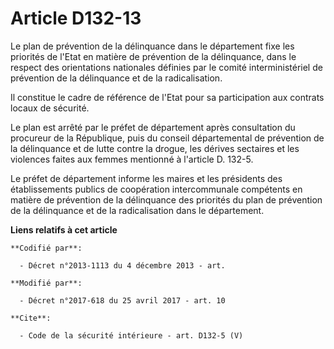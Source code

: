 # Article D132-13

Le plan de prévention de la délinquance dans le département fixe les priorités de l'Etat en matière de prévention de la
délinquance, dans le respect des orientations nationales définies par le comité interministériel de prévention de la
délinquance et de la radicalisation.

Il constitue le cadre de référence de l'Etat pour sa participation aux contrats locaux de sécurité.

Le plan est arrêté par le préfet de département après consultation du procureur de la République, puis du conseil
départemental de prévention de la délinquance et de lutte contre la drogue, les dérives sectaires et les violences faites aux
femmes mentionné à l'article D. 132-5.

Le préfet de département informe les maires et les présidents des établissements publics de coopération intercommunale
compétents en matière de prévention de la délinquance des priorités du plan de prévention de la délinquance et de la
radicalisation dans le département.

**Liens relatifs à cet article**

	**Codifié par**:

	  - Décret n°2013-1113 du 4 décembre 2013 - art.

	**Modifié par**:

	  - Décret n°2017-618 du 25 avril 2017 - art. 10

	**Cite**:

	  - Code de la sécurité intérieure - art. D132-5 (V)

